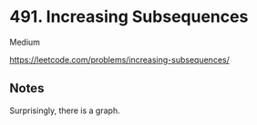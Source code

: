 # 491. Increasing Subsequences

Medium

https://leetcode.com/problems/increasing-subsequences/

## Notes

Surprisingly, there is a graph.